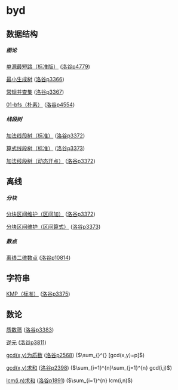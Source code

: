 # byd

## 数据结构

##### 图论

[单源最短路（标准版）](templates/p4779.cpp) ([洛谷p4779](https://www.luogu.com.cn/problem/P4779))

[最小生成树](templates/p3366.cpp) ([洛谷p3366](https://www.luogu.com.cn/problem/P3366))

[常规并查集](templates/p3367.cpp) ([洛谷p3367](https://www.luogu.com.cn/problem/P3367))

[01-bfs（朴素）](templates/p4554.cpp) ([洛谷p4554](https://www.luogu.com.cn/problem/P4554))

##### 线段树

[加法线段树（标准）](templates/p3372.cpp) ([洛谷p3372](https://www.luogu.com.cn/problem/P3372))

[算式线段树（标准）](templates/p3373.cpp) ([洛谷p3373](https://www.luogu.com.cn/problem/P3373))

[加法线段树（动态开点）](templates/p3372(动态开点).cpp) ([洛谷p3372](https://www.luogu.com.cn/problem/P3372))

## 离线

##### 分块

[分块区间维护（区间加）](templates/p3372(分块做法).cpp) ([洛谷p3372](https://www.luogu.com.cn/problem/P3372))

[分块区间维护（区间算式）](templates/p3373(分块做法).cpp) ([洛谷p3373](https://www.luogu.com.cn/problem/P3373))

##### 数点

[离线二维数点](templates/p10814.cpp) ([洛谷p10814](https://www.luogu.com.cn/problem/P10814))

## 字符串

[KMP（标准）](templates/p3375.cpp) ([洛谷p3375](https://www.luogu.com.cn/problem/P3375))

## 数论

[质数筛](templates/p3383.cpp) ([洛谷p3383](https://www.luogu.com.cn/problem/P3383))

[逆元](templates/p3811.cpp) ([洛谷p3811](https://www.luogu.com.cn/problem/P3811))

[gcd(x,y)为质数](templates/p2568.cpp) ([洛谷p2568](https://www.luogu.com.cn/problem/P2568)) ($\sum_{}^{} [gcd(x,y)=p]$)

[gcd(x,y)求和](templates/p2398.cpp) ([洛谷p2398](https://www.luogu.com.cn/problem/P2398)) ($\sum_{i=1}^{n}\sum_{j=1}^{n} gcd(i,j)$)

[lcm(i,n)求和](templates/p1891.cpp) ([洛谷p1891](https://www.luogu.com.cn/problem/P1891)) ($\sum_{i=1}^{n} lcm(i,n)$)
